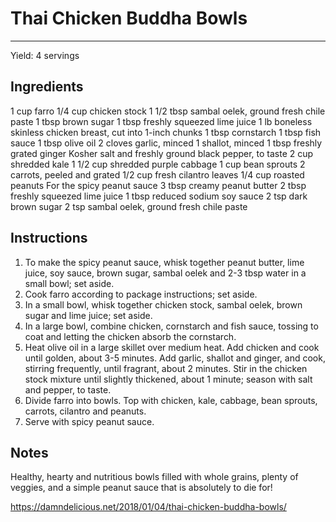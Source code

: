 # Thai Chicken Buddha Bowls
---
Yield: 4 servings

## Ingredients
1 cup farro
1/4 cup chicken stock
1 1/2 tbsp sambal oelek, ground fresh chile paste
1 tbsp brown sugar
1 tbsp freshly squeezed lime juice
1 lb boneless skinless chicken breast, cut into 1-inch chunks
1 tbsp cornstarch
1 tbsp fish sauce
1 tbsp olive oil
2 cloves garlic, minced
1 shallot, minced
1 tbsp freshly grated ginger
Kosher salt and freshly ground black pepper, to taste
2 cup shredded kale
1 1/2 cup shredded purple cabbage
1 cup bean sprouts
2 carrots, peeled and grated
1/2 cup fresh cilantro leaves
1/4 cup roasted peanuts
For the spicy peanut sauce
3 tbsp creamy peanut butter
2 tbsp freshly squeezed lime juice
1 tbsp reduced sodium soy sauce
2 tsp dark brown sugar
2 tsp sambal oelek, ground fresh chile paste

## Instructions
1. To make the spicy peanut sauce, whisk together peanut butter, lime juice, soy sauce, brown sugar, sambal oelek and 2-3 tbsp water in a small bowl; set aside.
2. Cook farro according to package instructions; set aside.
3. In a small bowl, whisk together chicken stock, sambal oelek, brown sugar and lime juice; set aside.
4. In a large bowl, combine chicken, cornstarch and fish sauce, tossing to coat and letting the chicken absorb the cornstarch.
5. Heat olive oil in a large skillet over medium heat. Add chicken and cook until golden, about 3-5 minutes. Add garlic, shallot and ginger, and cook, stirring frequently, until fragrant, about 2 minutes. Stir in the chicken stock mixture until slightly thickened, about 1 minute; season with salt and pepper, to taste.
6. Divide farro into bowls. Top with chicken, kale, cabbage, bean sprouts, carrots, cilantro and peanuts.
7. Serve with spicy peanut sauce.


## Notes

Healthy, hearty and nutritious bowls filled with whole grains, plenty of veggies, and a simple peanut sauce that is absolutely to die for!

https://damndelicious.net/2018/01/04/thai-chicken-buddha-bowls/